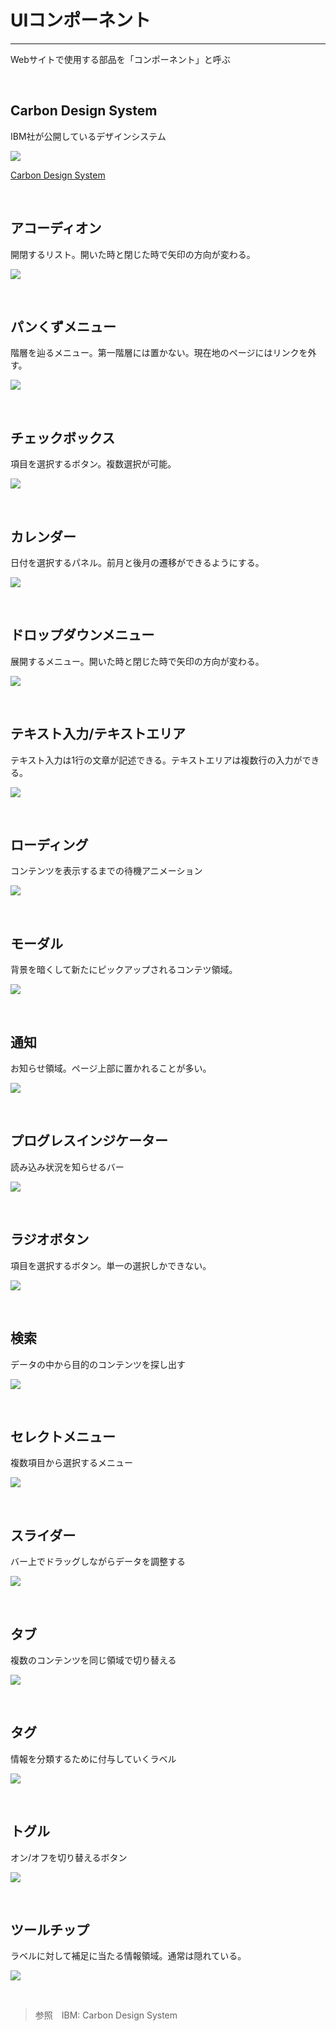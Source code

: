
# UIコンポーネント

---

Webサイトで使用する部品を「コンポーネント」と呼ぶ


&nbsp;
&nbsp;

## Carbon Design System

IBM社が公開しているデザインシステム

![](img/ui_carbon.png)

[Carbon Design System](https://www.carbondesignsystem.com/)

&nbsp;
&nbsp;

## アコーディオン

開閉するリスト。開いた時と閉じた時で矢印の方向が変わる。


![](img/ui_component01.png)

&nbsp;
&nbsp;


## パンくずメニュー

階層を辿るメニュー。第一階層には置かない。現在地のページにはリンクを外す。

![](img/ui_component02.png)

&nbsp;
&nbsp;



## チェックボックス

項目を選択するボタン。複数選択が可能。

![](img/ui_component03.png)

&nbsp;
&nbsp;



## カレンダー

日付を選択するパネル。前月と後月の遷移ができるようにする。

![](img/ui_component05.png)

&nbsp;
&nbsp;



## ドロップダウンメニュー

展開するメニュー。開いた時と閉じた時で矢印の方向が変わる。

![](img/ui_component06.png)

&nbsp;
&nbsp;



## テキスト入力/テキストエリア

テキスト入力は1行の文章が記述できる。テキストエリアは複数行の入力ができる。

![](img/ui_component07.png)

&nbsp;
&nbsp;



## ローディング

コンテンツを表示するまでの待機アニメーション

![](img/ui_component08.png)

&nbsp;
&nbsp;



## モーダル

背景を暗くして新たにピックアップされるコンテツ領域。

![](img/ui_component09.png)

&nbsp;
&nbsp;



## 通知

お知らせ領域。ページ上部に置かれることが多い。

![](img/ui_component10.png)

&nbsp;
&nbsp;



## プログレスインジケーター

読み込み状況を知らせるバー

![](img/ui_component11.png)

&nbsp;
&nbsp;





## ラジオボタン

項目を選択するボタン。単一の選択しかできない。

![](img/ui_component12.png)

&nbsp;
&nbsp;



## 検索

データの中から目的のコンテンツを探し出す

![](img/ui_component13.png)

&nbsp;
&nbsp;


## セレクトメニュー

複数項目から選択するメニュー

![](img/ui_component14.png)

&nbsp;
&nbsp;



## スライダー

バー上でドラッグしながらデータを調整する

![](img/ui_component15.png)

&nbsp;
&nbsp;


## タブ

複数のコンテンツを同じ領域で切り替える

![](img/ui_component16.png)

&nbsp;
&nbsp;

## タグ

情報を分類するために付与していくラベル

![](img/ui_component17.png)

&nbsp;
&nbsp;

## トグル

オン/オフを切り替えるボタン

![](img/ui_component18.png)

&nbsp;
&nbsp;

## ツールチップ

ラベルに対して補足に当たる情報領域。通常は隠れている。

![](img/ui_component19.png)

&nbsp;
&nbsp;

> 参照　IBM: Carbon Design System